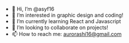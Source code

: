 - 👋 Hi, I’m @asyf16
- 👀 I’m interested in graphic design and coding!
- 🌱 I’m currently learning React and Javascript
- 💞️ I’m looking to collaborate on projects!
- 📫 How to reach me: aurorashi16@gmail.com
